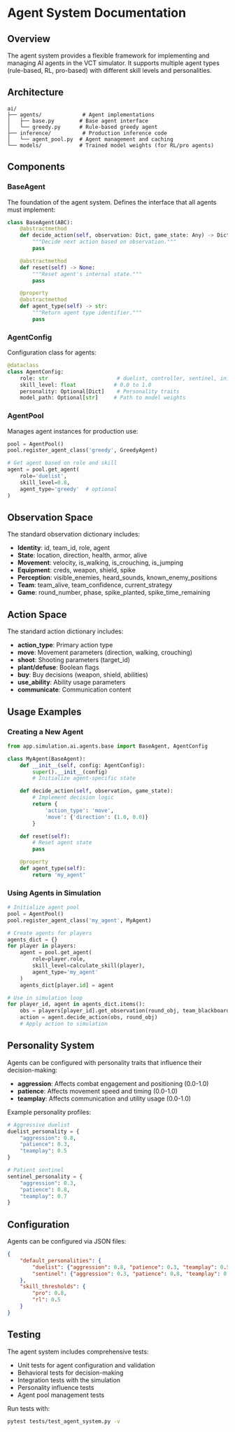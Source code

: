 # Agent System Documentation

## Overview

The agent system provides a flexible framework for implementing and managing AI agents in the VCT simulator. It supports multiple agent types (rule-based, RL, pro-based) with different skill levels and personalities.

## Architecture

```
ai/
├── agents/             # Agent implementations
│   ├── base.py        # Base agent interface
│   └── greedy.py      # Rule-based greedy agent
├── inference/          # Production inference code
│   └── agent_pool.py  # Agent management and caching
└── models/            # Trained model weights (for RL/pro agents)
```

## Components

### BaseAgent

The foundation of the agent system. Defines the interface that all agents must implement:

```python
class BaseAgent(ABC):
    @abstractmethod
    def decide_action(self, observation: Dict, game_state: Any) -> Dict:
        """Decide next action based on observation."""
        pass

    @abstractmethod
    def reset(self) -> None:
        """Reset agent's internal state."""
        pass

    @property
    @abstractmethod
    def agent_type(self) -> str:
        """Return agent type identifier."""
        pass
```

### AgentConfig

Configuration class for agents:

```python
@dataclass
class AgentConfig:
    role: str                      # duelist, controller, sentinel, initiator
    skill_level: float            # 0.0 to 1.0
    personality: Optional[Dict]    # Personality traits
    model_path: Optional[str]     # Path to model weights
```

### AgentPool

Manages agent instances for production use:

```python
pool = AgentPool()
pool.register_agent_class('greedy', GreedyAgent)

# Get agent based on role and skill
agent = pool.get_agent(
    role='duelist',
    skill_level=0.8,
    agent_type='greedy'  # optional
)
```

## Observation Space

The standard observation dictionary includes:

- **Identity**: id, team_id, role, agent
- **State**: location, direction, health, armor, alive
- **Movement**: velocity, is_walking, is_crouching, is_jumping
- **Equipment**: creds, weapon, shield, spike
- **Perception**: visible_enemies, heard_sounds, known_enemy_positions
- **Team**: team_alive, team_confidence, current_strategy
- **Game**: round_number, phase, spike_planted, spike_time_remaining

## Action Space

The standard action dictionary includes:

- **action_type**: Primary action type
- **move**: Movement parameters (direction, walking, crouching)
- **shoot**: Shooting parameters (target_id)
- **plant/defuse**: Boolean flags
- **buy**: Buy decisions (weapon, shield, abilities)
- **use_ability**: Ability usage parameters
- **communicate**: Communication content

## Usage Examples

### Creating a New Agent

```python
from app.simulation.ai.agents.base import BaseAgent, AgentConfig

class MyAgent(BaseAgent):
    def __init__(self, config: AgentConfig):
        super().__init__(config)
        # Initialize agent-specific state

    def decide_action(self, observation, game_state):
        # Implement decision logic
        return {
            'action_type': 'move',
            'move': {'direction': (1.0, 0.0)}
        }

    def reset(self):
        # Reset agent state
        pass

    @property
    def agent_type(self):
        return 'my_agent'
```

### Using Agents in Simulation

```python
# Initialize agent pool
pool = AgentPool()
pool.register_agent_class('my_agent', MyAgent)

# Create agents for players
agents_dict = {}
for player in players:
    agent = pool.get_agent(
        role=player.role,
        skill_level=calculate_skill(player),
        agent_type='my_agent'
    )
    agents_dict[player.id] = agent

# Use in simulation loop
for player_id, agent in agents_dict.items():
    obs = players[player_id].get_observation(round_obj, team_blackboard)
    action = agent.decide_action(obs, round_obj)
    # Apply action to simulation
```

## Personality System

Agents can be configured with personality traits that influence their decision-making:

- **aggression**: Affects combat engagement and positioning (0.0-1.0)
- **patience**: Affects movement speed and timing (0.0-1.0)
- **teamplay**: Affects communication and utility usage (0.0-1.0)

Example personality profiles:

```python
# Aggressive duelist
duelist_personality = {
    "aggression": 0.8,
    "patience": 0.3,
    "teamplay": 0.5
}

# Patient sentinel
sentinel_personality = {
    "aggression": 0.3,
    "patience": 0.8,
    "teamplay": 0.7
}
```

## Configuration

Agents can be configured via JSON files:

```json
{
    "default_personalities": {
        "duelist": {"aggression": 0.8, "patience": 0.3, "teamplay": 0.5},
        "sentinel": {"aggression": 0.3, "patience": 0.8, "teamplay": 0.7}
    },
    "skill_thresholds": {
        "pro": 0.8,
        "rl": 0.5
    }
}
```

## Testing

The agent system includes comprehensive tests:

- Unit tests for agent configuration and validation
- Behavioral tests for decision-making
- Integration tests with the simulation
- Personality influence tests
- Agent pool management tests

Run tests with:
```bash
pytest tests/test_agent_system.py -v
``` 